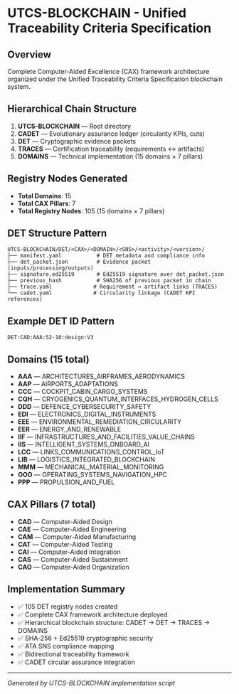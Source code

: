 # UTCS-BLOCKCHAIN - Unified Traceability Criteria Specification

## Overview
Complete Computer-Aided Excellence (CAX) framework architecture organized under the Unified Traceability Criteria Specification blockchain system.

## Hierarchical Chain Structure
1. **UTCS-BLOCKCHAIN** — Root directory
2. **CADET** — Evolutionary assurance ledger (circularity KPIs, cuts)
3. **DET** — Cryptographic evidence packets
4. **TRACES** — Certification traceability (requirements ↔ artifacts)
5. **DOMAINS** — Technical implementation (15 domains × 7 pillars)

## Registry Nodes Generated
- **Total Domains**: 15 
- **Total CAX Pillars**: 7
- **Total Registry Nodes**: 105 (15 domains × 7 pillars)

## DET Structure Pattern
```
UTCS-BLOCKCHAIN/DET/<CAX>/<DOMAIN>/<SNS>/<activity>/<version>/
├── manifest.yaml           # DET metadata and compliance info
├── det_packet.json         # Evidence packet (inputs/processing/outputs)
├── signature.ed25519       # Ed25519 signature over det_packet.json
├── previous_hash           # SHA256 of previous packet in chain
├── trace.yaml             # Requirement ↔ artifact links (TRACES)
└── cadet.yaml             # Circularity linkage (CADET KPI references)
```

## Example DET ID Pattern
```
DET:CAD:AAA:52-10:design:V3
```

## Domains (15 total)
- **AAA** — ARCHITECTURES_AIRFRAMES_AERODYNAMICS
- **AAP** — AIRPORTS_ADAPTATIONS
- **CCC** — COCKPIT_CABIN_CARGO_SYSTEMS
- **CQH** — CRYOGENICS_QUANTUM_INTERFACES_HYDROGEN_CELLS
- **DDD** — DEFENCE_CYBERSECURITY_SAFETY
- **EDI** — ELECTRONICS_DIGITAL_INSTRUMENTS
- **EEE** — ENVIRONMENTAL_REMEDIATION_CIRCULARITY
- **EER** — ENERGY_AND_RENEWABLE
- **IIF** — INFRASTRUCTURES_AND_FACILITIES_VALUE_CHAINS
- **IIS** — INTELLIGENT_SYSTEMS_ONBOARD_AI
- **LCC** — LINKS_COMMUNICATIONS_CONTROL_IoT
- **LIB** — LOGISTICS_INTEGRATED_BLOCKCHAIN
- **MMM** — MECHANICAL_MATERIAL_MONITORING
- **OOO** — OPERATING_SYSTEMS_NAVIGATION_HPC
- **PPP** — PROPULSION_AND_FUEL

## CAX Pillars (7 total)
- **CAD** — Computer-Aided Design
- **CAE** — Computer-Aided Engineering
- **CAM** — Computer-Aided Manufacturing
- **CAT** — Computer-Aided Testing
- **CAI** — Computer-Aided Integration
- **CAS** — Computer-Aided Sustainment
- **CAO** — Computer-Aided Organization

## Implementation Summary
- ✅ 105 DET registry nodes created
- ✅ Complete CAX framework architecture deployed
- ✅ Hierarchical blockchain structure: CADET → DET → TRACES → DOMAINS
- ✅ SHA-256 + Ed25519 cryptographic security
- ✅ ATA SNS compliance mapping
- ✅ Bidirectional traceability framework
- ✅ CADET circular assurance integration

---

*Generated by UTCS-BLOCKCHAIN implementation script*
